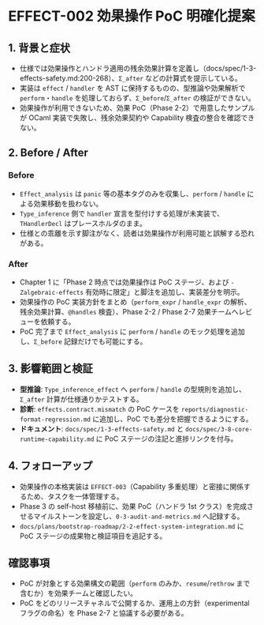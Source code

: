 # EFFECT-002 効果操作 PoC 明確化提案

## 1. 背景と症状
- 仕様では効果操作とハンドラ適用の残余効果計算を定義し（docs/spec/1-3-effects-safety.md:200-268）、`Σ_after` などの計算式を提示している。  
- 実装は `effect` / `handler` を AST に保持するものの、型推論や効果解析で `perform`・`handle` を処理しておらず、`Σ_before`/`Σ_after` の検証ができない。  
- 効果操作が利用できないため、効果 PoC（Phase 2-2）で用意したサンプルが OCaml 実装で失敗し、残余効果契約や Capability 検査の整合を確認できない。

## 2. Before / After
### Before
- `Effect_analysis` は `panic` 等の基本タグのみを収集し、`perform` / `handle` による効果移動を扱わない。  
- `Type_inference` 側で `handler` 宣言を型付けする処理が未実装で、`THandlerDecl` はプレースホルダのまま。  
- 仕様との乖離を示す脚注がなく、読者は効果操作が利用可能と誤解する恐れがある。

### After
- Chapter 1 に「Phase 2 時点では効果操作は PoC ステージ、および `-Zalgebraic-effects` 有効時に限定」と脚注を追加し、実装差分を明示。  
- 効果操作の PoC 実装方針をまとめ（`perform_expr` / `handle_expr` の解析、残余効果計算、`@handles` 検査）、Phase 2-2 / Phase 2-7 効果チームへレビューを依頼する。  
- PoC 完了まで `Effect_analysis` に `perform` / `handle` のモック処理を追加し、`Σ_before` 記録だけでも可能にする。

## 3. 影響範囲と検証
- **型推論**: `Type_inference_effect` へ `perform` / `handle` の型規則を追加し、`Σ_after` 計算が仕様通りかテストする。  
- **診断**: `effects.contract.mismatch` の PoC ケースを `reports/diagnostic-format-regression.md` に追加し、PoC でも差分を把握できるようにする。  
- **ドキュメント**: `docs/spec/1-3-effects-safety.md` と `docs/spec/3-8-core-runtime-capability.md` に PoC ステージの注記と進捗リンクを付与。

## 4. フォローアップ
- 効果操作の本格実装は `EFFECT-003`（Capability 多重処理）と密接に関係するため、タスクを一体管理する。  
- Phase 3 の self-host 移植前に、効果 PoC（ハンドラ 1st クラス）を完成させるマイルストーンを設定し、`0-3-audit-and-metrics.md` へ記録する。  
- `docs/plans/bootstrap-roadmap/2-2-effect-system-integration.md` に PoC ステージの成果物と検証項目を追記する。

## 確認事項
- PoC が対象とする効果構文の範囲（`perform` のみか、`resume`/`rethrow` まで含むか）を効果チームと確認したい。  
- PoC をどのリリースチャネルで公開するか、運用上の方針（experimental フラグの命名）を Phase 2-7 と協議する必要がある。
